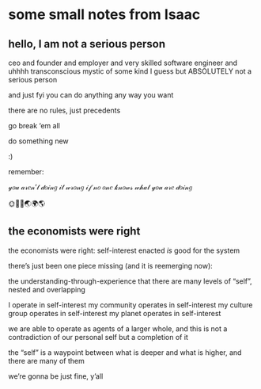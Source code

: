 # some small notes from Isaac

## hello, I am not a serious person

ceo and founder and employer and very skilled software engineer and uhhhh transconscious mystic of some kind I guess but ABSOLUTELY not a serious person

and just fyi you can do anything any way you want

there are no rules, just precedents

go break ‘em all

do something new

:)

remember:

𝓎𝑜𝓊 𝒶𝓇𝑒𝓃’𝓉 𝒹𝑜𝒾𝓃𝑔 𝒾𝓉 𝓌𝓇𝑜𝓃𝑔
𝒾𝒻 𝓃𝑜 𝑜𝓃𝑒 𝓀𝓃𝑜𝓌𝓈 𝓌𝒽𝒶𝓉 𝓎𝑜𝓊 𝒶𝓇𝑒 𝒹𝑜𝒾𝓃𝑔

🌞🌝🌚🌏🌍🌎

## the economists were right

the economists were right: self-interest enacted *is* good for the system

there’s just been one piece missing (and it is reemerging now):

the understanding-through-experience that there are many levels of “self”, nested and overlapping

I operate in self-interest
my community operates in self-interest
my culture group operates in self-interest
my planet operates in self-interest

we are able to operate as agents of a larger whole, and this is not a contradiction of our personal self but a completion of it

the “self” is a waypoint between what is deeper and what is higher, and there are many of them

we’re gonna be just fine, y’all
